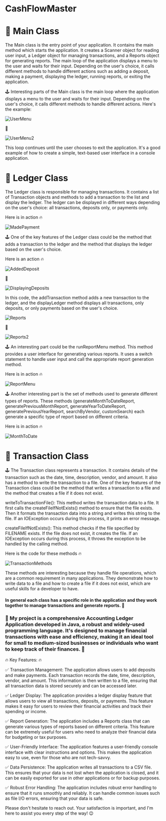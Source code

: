 # CashFlowMaster


# 🚀 Main Class 

The Main class is the entry point of your application. It contains the main method which starts the application. It creates a Scanner object for reading user input, a Ledger object for managing transactions, and a Reports object for generating reports. The main loop of the application displays a menu to the user and waits for their input. Depending on the user's choice, it calls different methods to handle different actions such as adding a deposit, making a payment, displaying the ledger, running reports, or exiting the application.

🕹️ Interesting parts of the Main class is the main loop where the application displays a menu to the user and waits for their input. Depending on the user's choice, it calls different methods to handle different actions. Here's the example:

![UserMenu](https://github.com/Volodymyr199606/CashFlowMaster/assets/166452639/8f2c142f-c053-4575-80a5-d493f8f28242)

🚀

![UserMenu2](https://github.com/Volodymyr199606/CashFlowMaster/assets/166452639/3c893fcf-3b01-4533-950b-e6272161f054)

This loop continues until the user chooses to exit the application. It's a good example of how to create a simple, text-based user interface in a console application.

# 🚀 Ledger Class

The Ledger class is responsible for managing transactions. It contains a list of Transaction objects and methods to add a transaction to the list and display the ledger. The ledger can be displayed in different ways depending on the user's choice: all transactions, deposits only, or payments only.

Here is in action 🔥

![MadePayment](https://github.com/Volodymyr199606/CashFlowMaster/assets/166452639/3dadbdb1-75d1-4ecb-8db3-9fca9b8beb77)

🕹️ One of the key features of the Ledger class could be the method that adds a transaction to the ledger and the method that displays the ledger based on the user's choice.

Here is an action 🔥


![AddedDeposit](https://github.com/Volodymyr199606/CashFlowMaster/assets/166452639/0c00b938-7b77-4c0a-9ff7-954d1ad5458a)

🚀

![DisplayingDeposits](https://github.com/Volodymyr199606/CashFlowMaster/assets/166452639/ce059549-43af-4f39-af9a-e6887a618ffc)

In this code, the addTransaction method adds a new transaction to the ledger, and the displayLedger method displays all transactions, only deposits, or only payments based on the user's choice.

![Reports](https://github.com/Volodymyr199606/CashFlowMaster/assets/166452639/e243cd6f-8953-402f-8d50-21a37c3ea500)

🚀

![Reports2](https://github.com/Volodymyr199606/CashFlowMaster/assets/166452639/6812cc54-941f-43a4-9219-885df50e096e)

🕹️ An interesting part could be the runReportMenu method. This method provides a user interface for generating various reports. It uses a switch statement to handle user input and call the appropriate report generation method.

Here is in action 🔥

![ReportMenu](https://github.com/Volodymyr199606/CashFlowMaster/assets/166452639/2e70355e-2350-452d-bc72-2093df080b10)

🕹️ Another interesting part is the set of methods used to generate different types of reports. These methods (generateMonthToDateReport, generatePreviousMonthReport, generateYearToDateReport, generatePreviousYearReport, searchByVendor, customSearch) each generate a specific type of report based on different criteria. 

Here is in action 🔥

![MonthToDate](https://github.com/Volodymyr199606/CashFlowMaster/assets/166452639/7feee375-76fe-42da-8708-3e62bca0f349)


# 🚀 Transaction Class

🕹️ The Transaction class represents a transaction. It contains details of the transaction such as the date, time, description, vendor, and amount. It also has a method to write the transaction to a file. One of the key features of the Transaction class could be the method that writes a transaction to a file and the method that creates a file if it does not exist.

writeToTransactionFile(): This method writes the transaction data to a file. It first calls the createFileIfNotExists() method to ensure that the file exists. Then it formats the transaction data into a string and writes this string to the file. If an IOException occurs during this process, it prints an error message. 

createFileIfNotExists(): This method checks if the file specified by FILENAME exists. If the file does not exist, it creates the file. If an IOException occurs during this process, it throws the exception to be handled by the calling method.

Here is the code for these methods 🔥

![TransactionMethods](https://github.com/Volodymyr199606/CashFlowMaster/assets/166452639/517e0657-62fe-42cf-889a-9591e1ee5371)

These methods are interesting because they handle file operations, which are a common requirement in many applications. They demonstrate how to write data to a file and how to create a file if it does not exist, which are useful skills for a developer to have.




#### In general each class has a specific role in the application and they work together to manage transactions and generate reports. 🎯








### 🚀 My project is a comprehensive Accounting Ledger Application developed in Java, a robust and widely-used programming language. It's designed to manage financial transactions with ease and efficiency, making it an ideal tool for small to medium-sized businesses or individuals who want to keep track of their finances. 🚀





🔥 Key Features: 🔥




✅ Transaction Management: The application allows users to add deposits and make payments. Each transaction records the date, time, description, vendor, and amount. This information is then written to a file, ensuring that all transaction data is stored securely and can be accessed later.  

✅ Ledger Display: The application provides a ledger display feature that allows users to view all transactions, deposits, or payments. This feature makes it easy for users to review their financial activities and track their spending or income.  

✅ Report Generation: The application includes a Reports class that can generate various types of reports based on different criteria. This feature can be extremely useful for users who need to analyze their financial data for budgeting or tax purposes.  

✅ User-Friendly Interface: The application features a user-friendly console interface with clear instructions and options. This makes the application easy to use, even for those who are not tech-savvy.  

✅ Data Persistence: The application writes all transactions to a CSV file. This ensures that your data is not lost when the application is closed, and it can be easily exported for use in other applications or for backup purposes. 

✅ Robust Error Handling: The application includes robust error handling to ensure that it runs smoothly and reliably. It can handle common issues such as file I/O errors, ensuring that your data is safe. 


Please don't hesitate to reach out. Your satisfaction is important, and I'm here to assist you every step of the way! 😉